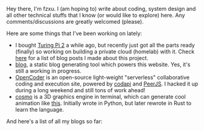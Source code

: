 Hey there, I'm fzxu. I (am hoping to) write about coding, system design and all other technical stuffs that I know (or would like to explore) here. Any comments/discussions are greatly welcomed (please).

Here are some things that I've been working on lately:
- I bought [Turing Pi 2](https://turingpi.com/) a while ago, but recently just got all the parts ready (finally) so working on building a private cloud (homelab) with it. Check [here](/blog/tag/Private%20Cloud/) for a list of blog posts I made about this project.
- [blog](https://github.com/KevinXuxuxu/blog), a static blog generating tool which powers this website. Yes, it's still a working in progress.
- [OpenCoder](https://site.fzxu.me/opencoder) is an open-source light-weight "serverless" collaborative coding and execution site, powered by [codapi](https://codapi.org/) and [PeerJS](https://peerjs.com/). I hacked it up during a long weekend and still tons of work ahead!
- [cosmo](https://github.com/KevinXuxuxu/cosmo) is a 3D graphics engine in terminal, which can generate cool animation like [this](https://www.a1k0n.net/2011/07/20/donut-math.html). Initially wrote in Python, but later rewrote in Rust to learn the language.

And here's a list of all my blogs so far: